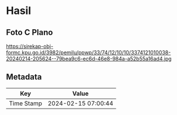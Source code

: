 # Hasil

## Foto C Plano

https://sirekap-obj-formc.kpu.go.id/3982/pemilu/ppwp/33/74/12/10/10/3374121010038-20240214-205624--79bea9c6-ec6d-46e8-984a-a52b55a16ad4.jpg


## Metadata

| Key        | Value               |
| ---------- | ------------------- |
| Time Stamp | 2024-02-15 07:00:44 |



